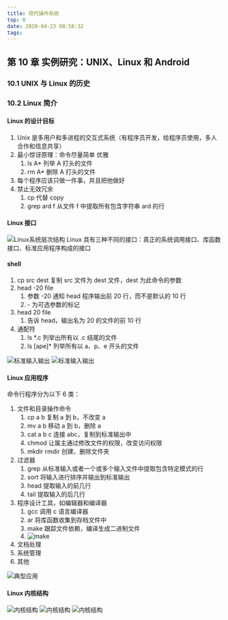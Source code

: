 ```yaml
---
title: 现代操作系统
top: 0
date: 2020-04-23 08:58:32
tags:
---
```


## 第 10 章 实例研究：UNIX、Linux 和 Android

### 10.1 UNIX 与 Linux 的历史

<!-- more -->

### 10.2 Linux 简介

#### Linux 的设计目标

1. Unix 是多用户和多进程的交互式系统（有程序员开发，给程序员使用，多人合作和信息共享）
2. 最小惊讶原理：命令尽量简单 优雅
    1. ls A\* 列举 A 打头的文件
    2. rm A\* 删除 A 打头的文件
3. 每个程序应该只做一件事，并且把他做好
4. 禁止无效冗余
    1. cp 代替 copy
    2. grep ard f 从文件 f 中提取所有包含字符串 ard 的行

#### Linux 接口

![Linux系统层次结构](/../images/CS-Book/OS-12-1.png)
Linux 具有三种不同的接口：真正的系统调用接口、库函数接口、标准应用程序构成的接口

#### shell

1. cp src dest 复制 src 文件为 dest 文件，dest 为此命令的参数
2. head -20 file
    1. 参数 -20 通知 head 程序输出前 20 行，而不是默认的 10 行
    2. \- 为可选参数的标记
3. head 20 file
    1. 告诉 head，输出名为 20 的文件的前 10 行
4. 通配符
    1. ls \*.c 列举出所有以 .c 结尾的文件
    2. ls [ape]\* 列举所有以 a、p、e 开头的文件

![标准输入输出](/../images/CS-Book/OS-12-2.png)
![标准输入输出](/../images/CS-Book/OS-12-3.png)

#### Linux 应用程序

命令行程序分为以下 6 类：

1. 文件和目录操作命令
    1. cp a b 复制 a 到 b，不改变 a
    2. mv a b 移动 a 到 b，删除 a
    3. cat a b c 连接 abc，复制到标准输出中
    4. chmod 让属主通过修改文件的权限，改变访问权限
    5. mkdir rmdir 创建、删除文件夹
2. 过滤器
    1. grep 从标准输入或者一个或多个输入文件中提取包含特定模式的行
    2. sort 将输入进行排序并输出到标准输出
    3. head 提取输入的前几行
    4. tail 提取输入的后几行
3. 程序设计工具，如编辑器和编译器
    1. gcc 调用 c 语言编译器
    2. ar 将库函数收集到存档文件中
    3. make 跟踪文件依赖，编译生成二进制文件
    4. ![make](/../images/CS-Book/OS-12-4.png)
4. 文档处理
5. 系统管理
6. 其他

![典型应用](/../images/CS-Book/OS-12-5.png)

#### Linux 内核结构

![内核结构](/../images/CS-Book/OS-12-6.png)
![内核结构](/../images/CS-Book/OS-12-7.png)
![内核结构](/../images/CS-Book/OS-12-8.png)

